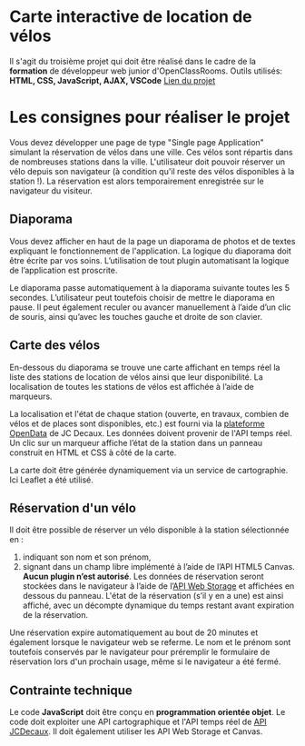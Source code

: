 # Carte interactive de location de vélos


Il s'agit du troisième projet qui doit être réalisé dans le cadre de la **formation** de développeur web junior d'OpenClassRooms. Outils utilisés: **HTML, CSS, JavaScript, AJAX, VSCode**
[Lien du projet](http://carteinteractivelocationvelos.kelwebdev.com/)
# Les consignes pour réaliser le projet

Vous devez développer une page de type "Single page Application" simulant la réservation de vélos dans une ville. Ces vélos sont répartis dans de nombreuses stations dans la ville. L'utilisateur doit pouvoir réserver un vélo depuis son navigateur (à condition qu'il reste des vélos disponibles à la station !). La réservation est alors temporairement enregistrée sur le navigateur du visiteur.

## Diaporama

Vous devez afficher en haut de la page un diaporama de photos et de textes expliquant le fonctionnement de l'application. La logique du diaporama doit être écrite par vos soins. L’utilisation de tout plugin automatisant la logique de l’application est proscrite.

Le diaporama passe automatiquement à la diaporama suivante toutes les 5 secondes. L’utilisateur peut toutefois choisir de mettre le diaporama en pause. Il peut également reculer ou avancer manuellement à l’aide d’un clic de souris, ainsi qu’avec les touches gauche et droite de son clavier.

## Carte des vélos

En-­dessous du diaporama se trouve une carte affichant en temps réel la liste des stations de location de vélos ainsi que leur disponibilité. La localisation de toutes les stations de vélos est affichée à l’aide de marqueurs.

La localisation et l'état de chaque station (ouverte, en travaux, combien de vélos et de places sont disponibles, etc.) est fourni via la  [plateforme OpenData](https://developer.jcdecaux.com/)  de JC Decaux.
Les données doivent provenir de l'API temps réel.
Un clic sur un marqueur affiche l’état de la station dans un panneau construit en HTML et CSS à côté de la carte.

La carte doit être générée dynamiquement via un service de cartographie.
Ici Leaflet a été utilisé.


## Réservation d'un vélo

Il doit être possible de réserver un vélo disponible à la station sélectionnée en :

1.  indiquant son nom et son prénom,
2.  signant dans un champ libre implémenté à l’aide de l’API HTML5 Canvas.
 **Aucun plugin n’est autorisé**.
Les données de réservation seront stockées dans le navigateur à l’aide de l’[API Web Storage](https://developer.mozilla.org/fr/docs/Web/API/Web_Storage_API)  et affichées en dessous du panneau. L'état de la réservation (s’il y en a une) est ainsi affiché, avec un décompte dynamique du temps restant avant expiration de la réservation.

Une réservation expire automatiquement au bout de 20 minutes et également lorsque le navigateur web se referme.
Le nom et le prénom sont toutefois conservés par le navigateur pour préremplir le formulaire de réservation lors d'un prochain usage, même si le navigateur a été fermé.

## Contrainte technique
Le code **JavaScript** doit être conçu en **programmation orientée objet**.
Le code doit exploiter une API cartographique et l'API temps réel de [API JCDecaux](https://developer.jcdecaux.com/). Il doit également utiliser les API Web Storage et Canvas.


